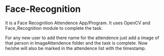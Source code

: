 # Face-Recognition

It is a Face Recognition Attendence App/Program. It uses OpenCV and Face_Recognition module to complete the task.

For any new user to add there name for the attendence just add a image of that person in ImageAttendence folder and the task is complete. Now he/she will also be marked in the attendence list with the timestamp.
